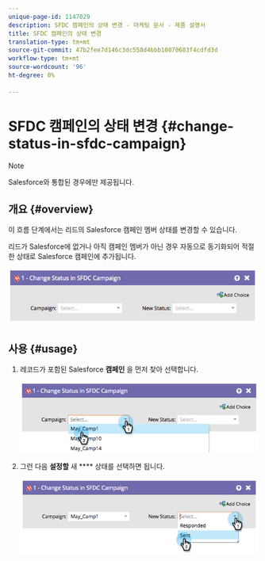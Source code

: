 ```yaml
---
unique-page-id: 1147029
description: SFDC 캠페인의 상태 변경 - 마케팅 문서 - 제품 설명서
title: SFDC 캠페인의 상태 변경
translation-type: tm+mt
source-git-commit: 47b2fee7d146c3dc558d4bbb10070683f4cdfd3d
workflow-type: tm+mt
source-wordcount: '96'
ht-degree: 0%

---
```



# SFDC 캠페인의 상태 변경 {#change-status-in-sfdc-campaign}

>[!NOTE]
>
>Salesforce와 통합된 경우에만 제공됩니다.

## 개요 {#overview}

이 흐름 단계에서는 리드의 Salesforce 캠페인 멤버 상태를 변경할 수 있습니다.

리드가 Salesforce에 없거나 아직 캠페인 멤버가 아닌 경우 자동으로 동기화되어 적절한 상태로 Salesforce 캠페인에 추가됩니다.

![](assets/image2014-9-22-15-3a13-3a54.png)

## 사용 {#usage}

1. 레코드가 포함된 Salesforce **캠페인** 을 먼저 찾아 선택합니다.

   ![](assets/image2014-9-22-15-3a13-3a58.png)

1. 그런 다음 **설정할** 새 **** 상태를 선택하면 됩니다.

   ![](assets/image2014-9-22-15-3a14-3a0.png)

